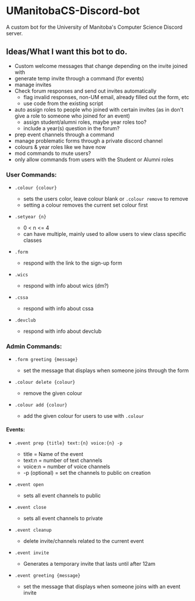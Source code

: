 # UManitobaCS-Discord-bot
A custom bot for the University of Manitoba's Computer Science Discord server. 



## Ideas/What I want this bot to do.   
- Custom welcome messages that change depending on the invite joined with 
- generate temp invite through a command (for events) 
- manage invites 
- Check forum responses and send out invites automatically  
    - flag invalid responses, non-UM email, already filled out the form, etc 
    - use code from the existing script  
- auto assign roles to people who joined with certain invites (as in don't give a role to someone who joined for an event) 
    - assign student/alumni roles, maybe year roles too? 
    - include a year(s) question in the forum? 
- prep event channels through a command 
- manage problematic forms through a private discord channel 
- colours & year roles like we have now 
- mod commands to mute users? 
- only allow commands from users with the Student or Alumni roles 

### User Commands:
- `.colour {colour}`
    - sets the users color, leave colour blank or `.colour remove` to remove 
    - setting a colour removes the current set colour first 

- `.setyear {n}` 
    - 0 < n <= 4 
    - can have multiple, mainly used to allow users to view class specific classes 

- `.form`
    - respond with the link to the sign-up form

- `.wics`
    - respond with info about wics (dm?)

- `.cssa`
    - respond with info about cssa 

- `.devclub`
    - respond with info about devclub

### Admin Commands:

- `.form greeting {message}`
    - set the message that displays when someone joins through the form

- `.colour delete {colour}`
    - remove the given colour 

- `.colour add {colour}`
    - add the given colour for users to use with `.colour`

#### Events:
- `.event prep {title} text:{n} voice:{n} -p`
    - title = Name of the event 
    - text:n = number of text channels 
    - voice:n = number of voice channels 
    - -p (optional) = set the channels to public on creation 

- `.event open` 
    - sets all event channels to public 

- `.event close`
    - sets all event channels to private

- `.event cleanup`
    - delete invite/channels related to the current event 

- `.event invite` 
    - Generates a temporary invite that lasts until after 12am

- `.event greeting {message}`
    - set the message that displays when someone joins with an event invite